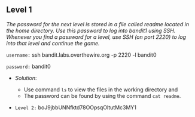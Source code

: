 ## Level 1

*The password for the next level is stored in a file called readme located in the home directory. Use this password to log into bandit1 using SSH. Whenever you find a password for a level, use SSH (on port 2220) to log into that level and continue the game.*

`username:` ssh bandit.labs.overthewire.org -p 2220 -l bandit0

`password:` bandit0

- *Solution*: 
   * Use command `ls` to view the files in the working directory and 
   * The password can be found by using the command `cat readme`. 

- `Level 2:` boJ9jbbUNNfktd78OOpsqOltutMc3MY1
